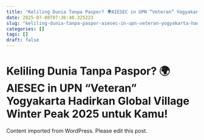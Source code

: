 ```yaml
---
title: "Keliling Dunia Tanpa Paspor? 🌍AIESEC in UPN “Veteran” Yogyakarta Hadirkan Global Village Winter Peak 2025 untuk Kamu!"
date: 2025-07-08T07:36:40.325223
slug: "keliling-dunia-tanpa-paspor-aiesec-in-upn-veteran-yogyakarta-hadirkan-global-village-winter-peak-2025-untuk-kamu"
categories: []
tags: []
draft: false
---
```


# Keliling Dunia Tanpa Paspor? 🌍AIESEC in UPN “Veteran” Yogyakarta Hadirkan Global Village Winter Peak 2025 untuk Kamu!

Content imported from WordPress. Please edit this post.
